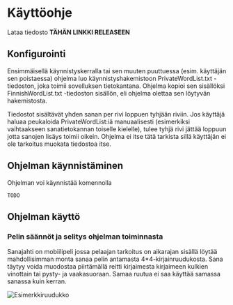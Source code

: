 # Käyttöohje

Lataa tiedosto **TÄHÄN LINKKI RELEASEEN**

## Konfigurointi

Ensimmäisellä käynnistyskerralla tai sen muuten puuttuessa (esim. käyttäjän sen poistaessa) ohjelma luo käynnistyshakemistoon PrivateWordList.txt -tiedoston, joka toimii sovelluksen tietokantana. Ohjelma kopioi sen sisällöksi FinnishWordList.txt -tiedoston sisällön, eli ohjelma olettaa sen löytyvän hakemistosta.

Tiedostot sisältävät yhden sanan per rivi loppuen tyhjään riviin. Jos käyttäjä haluaa peukaloida PrivateWordList:iä manuaalisesti (esimerkiksi vaihtaakseen sanatietokannan toiselle kielelle), tulee tyhjä rivi jättää loppuun jotta sanojen lisäys toimii oikein. Ohjelma ei itse tätä tarkista sillä käyttäjän ei ole tarkoitus muokata tiedostoa itse.

## Ohjelman käynnistäminen

Ohjelman voi käynnistää komennolla
```
TODO
```

## Ohjelman käyttö

### Pelin säännöt ja selitys ohjelman toiminnasta

Sanajahti on mobiilipeli jossa pelaajan tarkoitus on aikarajan sisällä löytää mahdollisimman monta sanaa pelin antamasta 4\*4-kirjainruudukosta. Sana täytyy voida muodostaa piirtämällä reitti kirjaimesta kirjaimeen kulkien vinottain tai pysty- ja vaakasuoraan. Samaa ruutua ei saa käyttää samassa sanassa kuin kerran.

![Esimerkkiruudukko](https://github.com/tibe314/ot-harjoitustyo/blob/master/dokumentointi/kuvat/esimerkkiruudukko.png)
